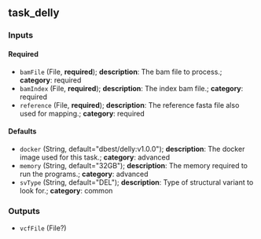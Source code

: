 
## task_delly

### Inputs

#### Required

  * `bamFile` (File, **required**); **description**: The bam file to process.; **category**: required
  * `bamIndex` (File, **required**); **description**: The index bam file.; **category**: required
  * `reference` (File, **required**); **description**: The reference fasta file also used for mapping.; **category**: required

#### Defaults

  * `docker` (String, default="dbest/delly:v1.0.0"); **description**: The docker image used for this task.; **category**: advanced
  * `memory` (String, default="32GB"); **description**: The memory required to run the programs.; **category**: advanced
  * `svType` (String, default="DEL"); **description**: Type of structural variant to look for.; **category**: common

### Outputs

  * `vcfFile` (File?)
